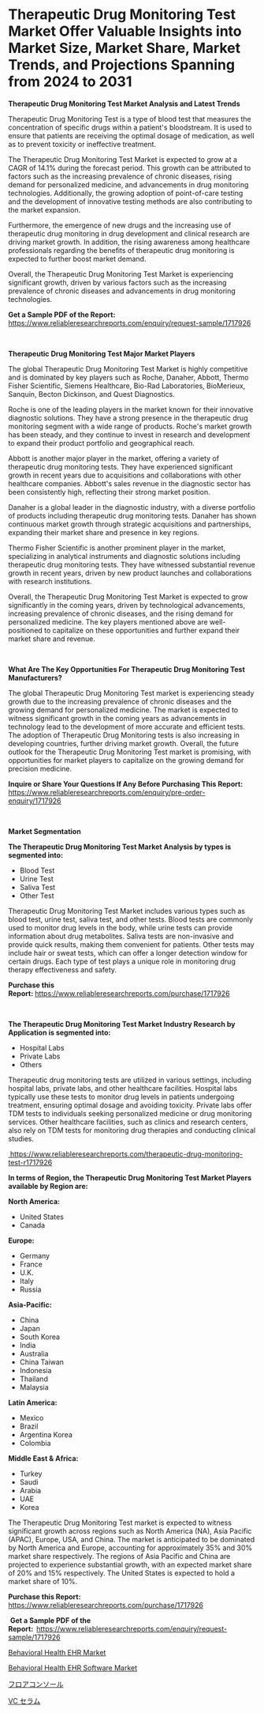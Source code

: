 <p><h1>Therapeutic Drug Monitoring Test Market Offer Valuable Insights into Market Size, Market Share, Market Trends, and Projections Spanning from 2024 to 2031</h1></p><p><strong>Therapeutic Drug Monitoring Test Market Analysis and Latest Trends</strong></p>
<p><p>Therapeutic Drug Monitoring Test is a type of blood test that measures the concentration of specific drugs within a patient's bloodstream. It is used to ensure that patients are receiving the optimal dosage of medication, as well as to prevent toxicity or ineffective treatment.</p><p>The Therapeutic Drug Monitoring Test Market is expected to grow at a CAGR of 14.1% during the forecast period. This growth can be attributed to factors such as the increasing prevalence of chronic diseases, rising demand for personalized medicine, and advancements in drug monitoring technologies. Additionally, the growing adoption of point-of-care testing and the development of innovative testing methods are also contributing to the market expansion.</p><p>Furthermore, the emergence of new drugs and the increasing use of therapeutic drug monitoring in drug development and clinical research are driving market growth. In addition, the rising awareness among healthcare professionals regarding the benefits of therapeutic drug monitoring is expected to further boost market demand.</p><p>Overall, the Therapeutic Drug Monitoring Test Market is experiencing significant growth, driven by various factors such as the increasing prevalence of chronic diseases and advancements in drug monitoring technologies.</p></p>
<p><strong>Get a Sample PDF of the Report:&nbsp;</strong> <a href="https://www.reliableresearchreports.com/enquiry/request-sample/1717926">https://www.reliableresearchreports.com/enquiry/request-sample/1717926</a></p>
<p>&nbsp;</p>
<p><strong>Therapeutic Drug Monitoring Test Major Market Players</strong></p>
<p><p>The global Therapeutic Drug Monitoring Test Market is highly competitive and is dominated by key players such as Roche, Danaher, Abbott, Thermo Fisher Scientific, Siemens Healthcare, Bio-Rad Laboratories, BioMerieux, Sanquin, Becton Dickinson, and Quest Diagnostics.</p><p>Roche is one of the leading players in the market known for their innovative diagnostic solutions. They have a strong presence in the therapeutic drug monitoring segment with a wide range of products. Roche's market growth has been steady, and they continue to invest in research and development to expand their product portfolio and geographical reach.</p><p>Abbott is another major player in the market, offering a variety of therapeutic drug monitoring tests. They have experienced significant growth in recent years due to acquisitions and collaborations with other healthcare companies. Abbott's sales revenue in the diagnostic sector has been consistently high, reflecting their strong market position.</p><p>Danaher is a global leader in the diagnostic industry, with a diverse portfolio of products including therapeutic drug monitoring tests. Danaher has shown continuous market growth through strategic acquisitions and partnerships, expanding their market share and presence in key regions.</p><p>Thermo Fisher Scientific is another prominent player in the market, specializing in analytical instruments and diagnostic solutions including therapeutic drug monitoring tests. They have witnessed substantial revenue growth in recent years, driven by new product launches and collaborations with research institutions.</p><p>Overall, the Therapeutic Drug Monitoring Test Market is expected to grow significantly in the coming years, driven by technological advancements, increasing prevalence of chronic diseases, and the rising demand for personalized medicine. The key players mentioned above are well-positioned to capitalize on these opportunities and further expand their market share and revenue.</p></p>
<p>&nbsp;</p>
<p><strong>What Are The Key Opportunities For Therapeutic Drug Monitoring Test Manufacturers?</strong></p>
<p><p>The global Therapeutic Drug Monitoring Test market is experiencing steady growth due to the increasing prevalence of chronic diseases and the growing demand for personalized medicine. The market is expected to witness significant growth in the coming years as advancements in technology lead to the development of more accurate and efficient tests. The adoption of Therapeutic Drug Monitoring tests is also increasing in developing countries, further driving market growth. Overall, the future outlook for the Therapeutic Drug Monitoring Test market is promising, with opportunities for market players to capitalize on the growing demand for precision medicine.</p></p>
<p><strong>Inquire or Share Your Questions If Any Before Purchasing This Report:</strong> <a href="https://www.reliableresearchreports.com/enquiry/pre-order-enquiry/1717926">https://www.reliableresearchreports.com/enquiry/pre-order-enquiry/1717926</a></p>
<p>&nbsp;</p>
<p><strong>Market Segmentation</strong></p>
<p><strong>The Therapeutic Drug Monitoring Test Market Analysis by types is segmented into:</strong></p>
<p><ul><li>Blood Test</li><li>Urine Test</li><li>Saliva Test</li><li>Other Test</li></ul></p>
<p><p>Therapeutic Drug Monitoring Test Market includes various types such as blood test, urine test, saliva test, and other tests. Blood tests are commonly used to monitor drug levels in the body, while urine tests can provide information about drug metabolites. Saliva tests are non-invasive and provide quick results, making them convenient for patients. Other tests may include hair or sweat tests, which can offer a longer detection window for certain drugs. Each type of test plays a unique role in monitoring drug therapy effectiveness and safety.</p></p>
<p><strong>Purchase this Report:&nbsp;</strong><a href="https://www.reliableresearchreports.com/purchase/1717926">https://www.reliableresearchreports.com/purchase/1717926</a></p>
<p>&nbsp;</p>
<p><strong>The Therapeutic Drug Monitoring Test Market Industry Research by Application is segmented into:</strong></p>
<p><ul><li>Hospital Labs</li><li>Private Labs</li><li>Others</li></ul></p>
<p><p>Therapeutic drug monitoring tests are utilized in various settings, including hospital labs, private labs, and other healthcare facilities. Hospital labs typically use these tests to monitor drug levels in patients undergoing treatment, ensuring optimal dosage and avoiding toxicity. Private labs offer TDM tests to individuals seeking personalized medicine or drug monitoring services. Other healthcare facilities, such as clinics and research centers, also rely on TDM tests for monitoring drug therapies and conducting clinical studies.</p></p>
<p><a href="https://www.reliableresearchreports.com/therapeutic-drug-monitoring-test-r1717926">&nbsp;https://www.reliableresearchreports.com/therapeutic-drug-monitoring-test-r1717926</a></p>
<p><strong>In terms of Region, the Therapeutic Drug Monitoring Test Market Players available by Region are:</strong></p>
<p>
    <p> <strong> North America: </strong>
        <ul>
            <li>United States</li>
            <li>Canada</li>
        </ul>
        </p> 
    <p> <strong> Europe: </strong>
        <ul>
            <li>Germany</li>
            <li>France</li>
            <li>U.K.</li>
            <li>Italy</li>
            <li>Russia</li>
        </ul>
        </p> 
    <p> <strong> Asia-Pacific: </strong>
        <ul>
            <li>China</li>
            <li>Japan</li>
            <li>South Korea</li>
            <li>India</li>
            <li>Australia</li>
            <li>China Taiwan</li>
            <li>Indonesia</li>
            <li>Thailand</li>
            <li>Malaysia</li>
        </ul>
        </p> 
    <p> <strong> Latin America: </strong>
        <ul>
            <li>Mexico</li>
            <li>Brazil</li>
            <li>Argentina Korea</li>
            <li>Colombia</li>
        </ul>
        </p> 
    <p> <strong> Middle East & Africa: </strong>
        <ul>
            <li>Turkey</li>
            <li>Saudi</li>
            <li>Arabia</li>
            <li>UAE</li>
            <li>Korea</li>
        </ul>
    </p>
    </p>
<p><p>The Therapeutic Drug Monitoring Test market is expected to witness significant growth across regions such as North America (NA), Asia Pacific (APAC), Europe, USA, and China. The market is anticipated to be dominated by North America and Europe, accounting for approximately 35% and 30% market share respectively. The regions of Asia Pacific and China are projected to experience substantial growth, with an expected market share of 20% and 15% respectively. The United States is expected to hold a market share of 10%.</p></p>
<p><strong>Purchase this Report: </strong><a href="https://www.reliableresearchreports.com/purchase/1717926">https://www.reliableresearchreports.com/purchase/1717926</a></p>
<p>&nbsp;<strong>Get a Sample PDF of the Report:&nbsp;&nbsp;</strong><a href="https://www.reliableresearchreports.com/enquiry/request-sample/1717926">https://www.reliableresearchreports.com/enquiry/request-sample/1717926</a></p>
<p><strong></strong></p>
<p><p><a href="https://github.com/Glendatilghmankmgz0rbhwpy/Market-Research-Report-List-2/blob/main/behavioral-health-ehr-market.md">Behavioral Health EHR Market</a></p><p><a href="https://github.com/DeonteStanton2023/Market-Research-Report-List-1/blob/main/behavioral-health-ehr-software-market.md">Behavioral Health EHR Software Market</a></p><p><a href="https://github.com/RudySimonis2023/Market-Research-Report-List-1/blob/main/564419546725.md">フロアコンソール</a></p><p><a href="https://github.com/mm14022023/Market-Research-Report-List-1/blob/main/171277646724.md">VC セラム</a></p></p>